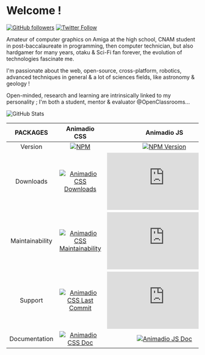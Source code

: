 # Welcome !

[![GitHub followers](https://img.shields.io/github/followers/philippebeck?label=GitHub+followers)](https://github.com/philippebeck)
[![Twitter Follow](https://badgen.net/twitter/follow/philippepjbeck?label=Twitter+followers)](https://twitter.com/philippepjbeck)

Amateur of computer graphics on Amiga at the high school, CNAM student in post-baccalaureate in programming, then computer technician, but also hardgamer for many years, otaku & Sci-Fi fan forever, the evolution of technologies fascinate me.

I'm passionate about the web, open-source, cross-platform, robotics, advanced techniques in general & a lot of sciences fields, like astronomy & geology !

Open-minded, research and learning are intrinsically linked to my personality ; I'm both a student, mentor & evaluator @OpenClassrooms...

![GitHub Stats](https://github-readme-stats.vercel.app/api?username=philippebeck&show_icons=true&hide_border=true)

| PACKAGES  |Animadio CSS|Animadio JS|Pam PHP|
| :----: | :----: | :----: | :----: |
|Version |[![NPM](https://img.shields.io/npm/v/animadio.svg)](https://www.npmjs.com/package/animadio)|[![NPM Version](https://img.shields.io/npm/v/animadio.js.svg)](https://www.npmjs.com/package/animadio.js)|[![Packagist](https://img.shields.io/packagist/v/philippebeck/pam.svg)](https://packagist.org/packages/philippebeck/pam)|
|Downloads|[![Animadio CSS Downloads](https://badgen.net/npm/dt/animadio)](https://www.npmjs.com/package/animadio)|[![Animadio JS Downloads](https://badgen.net/npm/dt/animadio.js)](https://www.npmjs.com/package/animadio.js)|[![Pam Downloads](https://badgen.net/packagist/dt/philippebeck/pam)](https://packagist.org/packages/philippebeck/pam)|
|Maintainability|[![Animadio CSS Maintainability](https://badgen.net/codeclimate/maintainability/animadio/animadio)](https://codeclimate.com/github/animadio/animadio)|[![Animadio JS Maintainability](https://badgen.net/codeclimate/maintainability/animadio/animadio.js)](https://codeclimate.com/github/animadio/animadio.js)|[![Pam Maintainability](https://badgen.net/codeclimate/maintainability/philippebeck/pam)](https://codeclimate.com/github/philippebeck/pam)|
|Support|[![Animadio CSS Last Commit](https://badgen.net/github/last-commit/animadio/animadio)](https://github.com/animadio/animadio/commits/master)|[![Animadio JS Last Commit](https://badgen.net/github/last-commit/animadio/animadio.js)](https://github.com/animadio/animadio.js/commits/master)|[![Pam Last Commit](https://badgen.net/github/last-commit/philippebeck/pam)](https://github.com/philippebeck/pam/commits/master)|
|Documentation|[![Animadio CSS Doc](https://img.shields.io/website-up-down-green-red/https/animadio.org.svg?label=animadio.org)](https://animadio.org)|[![Animadio JS Doc](https://img.shields.io/website-up-down-green-red/https/animadio.org.svg?label=animadio.org)](https://animadio.org)|[![Pam Doc](https://img.shields.io/website-up-down-green-red/https/pam.philippebeck.net.svg?label=pam.philippebeck.net)](https://pam.philippebeck.net)|

